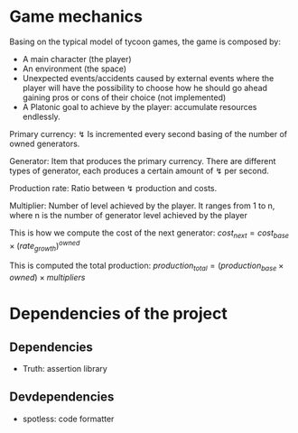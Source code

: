 
# Game mechanics

Basing on the typical model of tycoon games, the game is composed by:

- A main character (the player)
- An environment (the space)
- Unexpected events/accidents caused by external events where the player will have the possibility to choose how he should go ahead gaining pros or cons of their choice (not implemented)
- A Platonic goal to achieve by the player: accumulate resources endlessly.


Primary currency: ↯
Is incremented every second basing of the number of owned generators.

Generator:
Item that produces the primary currency. 
There are different types of generator, each produces a certain amount of ↯ per second.

Production rate:
Ratio between ↯ production and costs. 

Multiplier:
Number of level achieved by the player. It ranges from 1 to n, where n is the number of generator level achieved by the player 

This is how we compute the cost of the next generator:
$`cost_{next} = cost_{base} \times (rate_{growth})^{owned}`$

This is computed the total production:
$`production_{total} = (production_{base} \times owned) \times multipliers`$




# Dependencies of the project
## Dependencies
- Truth: assertion library

## Devdependencies
- spotless: code formatter



